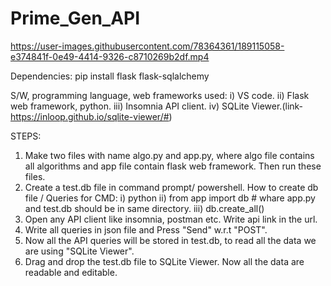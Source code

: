 # Prime_Gen_API






https://user-images.githubusercontent.com/78364361/189115058-e374841f-0e49-4414-9326-c8710269b2df.mp4






Dependencies:
pip install flask flask-sqlalchemy

S/W, programming language, web frameworks used:
i) VS code.
ii) Flask web framework, python.
iii) Insomnia API client.
iv) SQLite Viewer.(link-https://inloop.github.io/sqlite-viewer/#)

STEPS:
1) Make two files with name algo.py and app.py, where algo file contains all algorithms and app file contain flask web framework. Then run these files.
2) Create a test.db file in command prompt/ powershell.
   How to create db file / Queries for CMD:
   i) python
   ii) from app import db                        # whare app.py and test.db should be in same directory. 
   iii) db.create_all()
3) Open any API client like insomnia, postman etc. Write api link in the url.
4) Write all queries in json file and Press "Send" w.r.t "POST". 
5) Now all the API queries will be stored in test.db, to read all the data we are using "SQLite Viewer".
6) Drag and drop the test.db file to SQLite Viewer. Now all the data are readable and editable.



